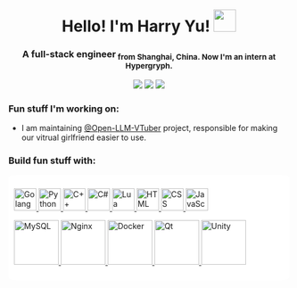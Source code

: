 <h1 align="center"> Hello! I'm Harry Yu! <img src="https://raw.githubusercontent.com/MartinHeinz/MartinHeinz/master/wave.gif" width="40"></h1>
<h3 align="center">A full-stack engineer<sub> from Shanghai, China. Now I'm an intern at Hypergryph.</sub></h3>

<p align="center">
<a title="LinkedIn!" href="https://www.linkedin.com/in/shuhang-y-09bb742a0/"><img src="https://img.shields.io/badge/LinkedIn-blue?style=flat&logo=linkedin&labelColor=blue"></a>
<a title="QQ" href="https://wpa.qq.com/msgrd?v=3&uin=1696771500&site=qq&menu=yes"><img src="https://img.shields.io/badge/QQ-1696771500-blue"></a>
<a title="Discord" href="https://discord.gg/sWJd2VN6EP"><img src="https://img.shields.io/badge/Discord-Join%20Server-5865F2?logo=discord&logoColor=white"></a>
</p>

### Fun stuff I'm working on:

- I am maintaining [@Open-LLM-VTuber](https://github.com/Open-LLM-VTuber) project, responsible for making our vitrual girlfriend easier to use.

### Build fun stuff with:
<!--wanted to make this area a white box to optimize for dark theme users, but github does not support css in readme file, so...-->
<div style="background-color: white; padding: 2%; border-radius: 3%">
<p align="left"> 
  <a href="https://go.dev/" target="_blank" title="Golang"> 
    <img src="https://cdn.jsdelivr.net/gh/devicons/devicon/icons/go/go-original.svg" alt="Golang" width="40" height="40"/> 
  </a> <!--Golang-->
  <a href="https://www.python.org/" target="_blank" title="Python"> 
    <img src="https://cdn.jsdelivr.net/gh/devicons/devicon/icons/python/python-original.svg" alt="Python" width="40" height="40"/> 
  </a> <!--Python-->
  <a href="https://isocpp.org/" target="_blank" title="C++"> 
    <img src="https://isocpp.org/assets/images/cpp_logo.png" alt="C++" width="40" height="40"/> 
  </a><!--C++-->
  <a href="https://learn.microsoft.com/en-us/dotnet/csharp/" target="_blank" title="C#"> 
    <img src="https://cdn.jsdelivr.net/gh/devicons/devicon/icons/csharp/csharp-original.svg" alt="C#" width="40" height="40"/> 
  </a> <!--C#-->
  <a href="https://www.lua.org/" target="_blank" title="Lua"> 
    <img src="https://cdn.jsdelivr.net/gh/devicons/devicon/icons/lua/lua-original.svg" alt="Lua" width="40" height="40"/> 
  </a><!--Lua-->
  <a href="https://html.spec.whatwg.org/" title ="HTML">
    <img src="https://cdn.jsdelivr.net/gh/devicons/devicon/icons/html5/html5-original.svg" alt="HTML" width="40" height="40"/>
  </a><!--HTML-->
  <a href="https://www.w3.org/TR/CSS/" title ="CSS">
    <img src="https://cdn.jsdelivr.net/gh/devicons/devicon/icons/css3/css3-original.svg" alt="CSS" width="40" height="40"/>
  </a><!--CSS-->
  <a href="https://developer.mozilla.org/en-US/docs/Web/JavaScript" title ="JavaScript"> 
    <img src="https://cdn.jsdelivr.net/gh/devicons/devicon/icons/javascript/javascript-original.svg" alt="JavaScript" width="40" height="40" /> 
  </a><!--JavaScript-->
</p>
<p align="left">
  <a href="https://www.mysql.com/" target="_blank" title="MySQL"> 
    <img src="https://cdn.jsdelivr.net/gh/devicons/devicon/icons/mysql/mysql-original-wordmark.svg" alt="MySQL" width="80" height="80"/> 
  </a><!--MySQL-->
  <a href="https://nginx.org/" target="_blank" title="Nginx"> 
    <img src="https://cdn.jsdelivr.net/gh/devicons/devicon/icons/nginx/nginx-original.svg" alt="Nginx" width="80" height="80"/> 
  </a><!--Nginx-->
  <a href="https://www.docker.com/" target="_blank" title="Docker"> 
    <img src="https://cdn.jsdelivr.net/gh/devicons/devicon/icons/docker/docker-plain-wordmark.svg" alt="Docker" width="80" height="80"/> 
  </a><!--Docker-->
  <a href="https://www.qt.io/" target="_blank" title="Qt"> 
    <img src="https://cdn.jsdelivr.net/gh/devicons/devicon/icons/qt/qt-original.svg" alt="Qt" width="80" height="80"/> 
  </a><!--Qt-->
  <a href="https://unity.com/" target="_blank" title="Unity"> 
    <img src="https://cdn.jsdelivr.net/gh/devicons/devicon/icons/unity/unity-original.svg" alt="Unity" width="80" height="80"/> 
  </a><!--Unity-->
</p>
</div>
